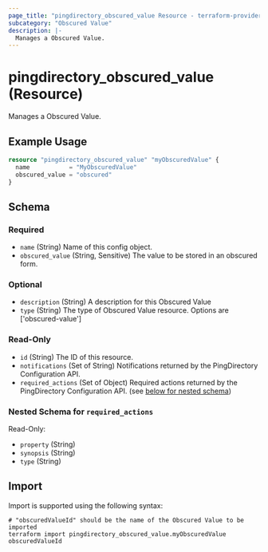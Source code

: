 ```yaml
---
page_title: "pingdirectory_obscured_value Resource - terraform-provider-pingdirectory"
subcategory: "Obscured Value"
description: |-
  Manages a Obscured Value.
---
```


# pingdirectory_obscured_value (Resource)

Manages a Obscured Value.

## Example Usage

```terraform
resource "pingdirectory_obscured_value" "myObscuredValue" {
  name           = "MyObscuredValue"
  obscured_value = "obscured"
}
```

<!-- schema generated by tfplugindocs -->
## Schema

### Required

- `name` (String) Name of this config object.
- `obscured_value` (String, Sensitive) The value to be stored in an obscured form.

### Optional

- `description` (String) A description for this Obscured Value
- `type` (String) The type of Obscured Value resource. Options are ['obscured-value']

### Read-Only

- `id` (String) The ID of this resource.
- `notifications` (Set of String) Notifications returned by the PingDirectory Configuration API.
- `required_actions` (Set of Object) Required actions returned by the PingDirectory Configuration API. (see [below for nested schema](#nestedatt--required_actions))

<a id="nestedatt--required_actions"></a>
### Nested Schema for `required_actions`

Read-Only:

- `property` (String)
- `synopsis` (String)
- `type` (String)

## Import

Import is supported using the following syntax:

```shell
# "obscuredValueId" should be the name of the Obscured Value to be imported
terraform import pingdirectory_obscured_value.myObscuredValue obscuredValueId
```

